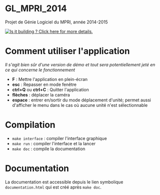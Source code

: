 GL_MPRI_2014
============

Projet de Génie Logiciel du MPRI, année 2014-2015

[![Is it building ? Click here for more details.](https://travis-ci.org/GL-MPRI-2014/GL_MPRI_2014.svg?branch=master)](https://travis-ci.org/GL-MPRI-2014/GL_MPRI_2014/builds)

# Comment utiliser l'application

*Il s'agit bien sûr d'une version de démo et tout sera potentiellement jeté
en ce qui concerne le fonctionnement*

* **F** : Mettre l'application en plein-écran
* **esc** : Repasser en mode fenêtre
* **ctrl+Q** ou **ctrl+C** : Quitter l'application
* **flèches** : déplacer la caméra
* **espace** : entrer en/sortir du mode déplacement d'unité;
  permet aussi d'afficher le menu dans le cas où aucune unité n'est
  sélectionnable


# Compilation

* `make interface` : compiler l'interface graphique
* `make run` : compiler l'interface et la lancer
* `make doc` : compile la documentation

# Documentation

La documentation est accessible depuis le lien symbolique `documentation.html`
qui est créé après `make doc`.
